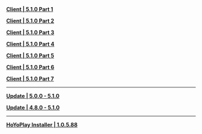 **[Client | 5.1.0  Part 1](https://autopatchhk.yuanshen.com/client_app/download/pc_zip/20240927184459_CVopfb3tD4Zi3As6/GenshinImpact_5.1.0.zip.001)**

**[Client | 5.1.0  Part 2](https://autopatchhk.yuanshen.com/client_app/download/pc_zip/20240927184459_CVopfb3tD4Zi3As6/GenshinImpact_5.1.0.zip.002)**

**[Client | 5.1.0  Part 3](https://autopatchhk.yuanshen.com/client_app/download/pc_zip/20240927184459_CVopfb3tD4Zi3As6/GenshinImpact_5.1.0.zip.003)**

**[Client | 5.1.0  Part 4](https://autopatchhk.yuanshen.com/client_app/download/pc_zip/20240927184459_CVopfb3tD4Zi3As6/GenshinImpact_5.1.0.zip.004)**

**[Client | 5.1.0  Part 5](https://autopatchhk.yuanshen.com/client_app/download/pc_zip/20240927184459_CVopfb3tD4Zi3As6/GenshinImpact_5.1.0.zip.005)**

**[Client | 5.1.0  Part 6](https://autopatchhk.yuanshen.com/client_app/download/pc_zip/20240927184459_CVopfb3tD4Zi3As6/GenshinImpact_5.1.0.zip.006)**

**[Client | 5.1.0  Part 7](https://autopatchhk.yuanshen.com/client_app/download/pc_zip/20240927184459_CVopfb3tD4Zi3As6/GenshinImpact_5.1.0.zip.007)**

---

**[Update | 5.0.0 - 5.1.0](https://autopatchhk.yuanshen.com/client_app/update/hk4e_global/game_5.0.0_5.1.0_hdiff_YqcpfTRBIuOIwHrO.zip)**

**[Update | 4.8.0 - 5.1.0](https://autopatchhk.yuanshen.com/client_app/update/hk4e_global/game_4.8.0_5.1.0_hdiff_GXYqlkIrnPhGxgBL.zip)**

---

**[HoYoPlay Installer | 1.0.5.88](https://download-porter.hoyoverse.com/download-porter/2024/06/04/GenshinImpact_install_202405121403.exe)**